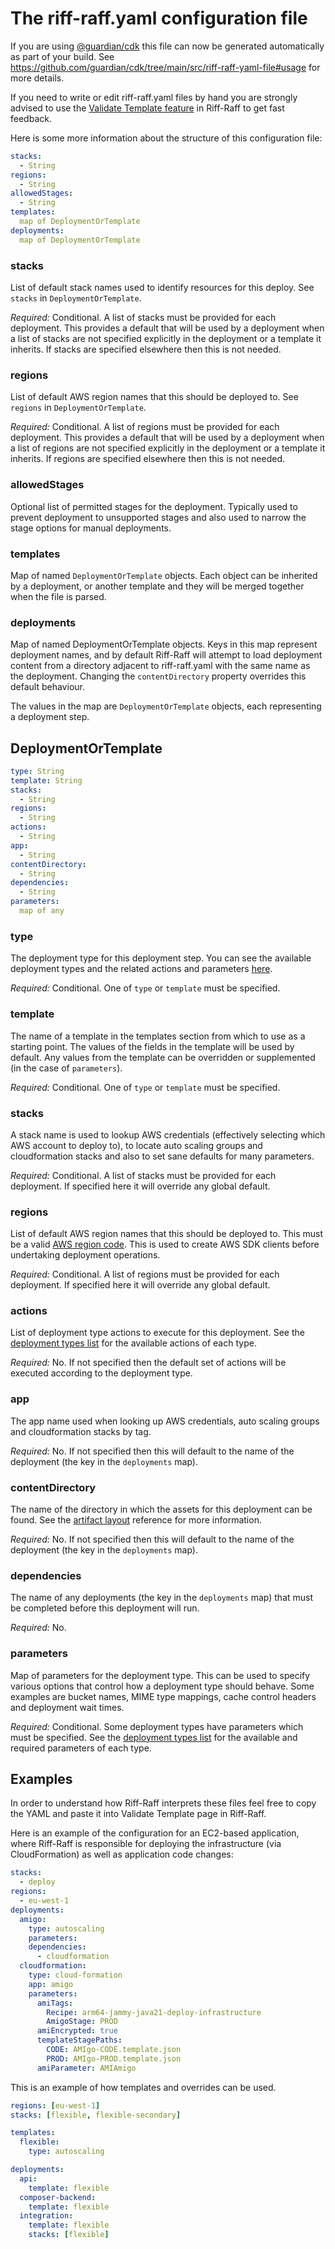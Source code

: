 The riff-raff.yaml configuration file
=====================================

If you are using [@guardian/cdk](https://github.com/guardian/cdk) this file can now be generated automatically as
part of your build. See https://github.com/guardian/cdk/tree/main/src/riff-raff-yaml-file#usage for more details.

If you need to write or edit riff-raff.yaml files by hand you are strongly advised to use the
[Validate Template feature](/configuration/validation) in Riff-Raff to get fast feedback.

Here is some more information about the structure of this configuration file:

```yaml
stacks:
  - String
regions:
  - String
allowedStages:
  - String
templates:
  map of DeploymentOrTemplate
deployments:
  map of DeploymentOrTemplate
```

### stacks

List of default stack names used to identify resources for this deploy. See `stacks` in `DeploymentOrTemplate`.

_Required:_ Conditional. A list of stacks must be provided for each deployment. This provides a default that will be
used by a deployment when a list of stacks are not specified explicitly in the deployment or a template it inherits. If
stacks are specified elsewhere then this is not needed.

### regions

List of default AWS region names that this should be deployed to. See `regions` in `DeploymentOrTemplate`.

_Required:_ Conditional. A list of regions must be provided for each deployment. This provides a default that will be
used by a deployment when a list of regions are not specified explicitly in the deployment or a template it inherits. If
regions are specified elsewhere then this is not needed.

### allowedStages

Optional list of permitted stages for the deployment. Typically used to prevent
deployment to unsupported stages and also used to narrow the stage options for
manual deployments.

### templates

Map of named `DeploymentOrTemplate` objects. Each object can be inherited by a deployment, or another template and they
will be merged together when the file is parsed.

### deployments

Map of named DeploymentOrTemplate objects. Keys in this map represent deployment names, and by default Riff-Raff will
attempt to load deployment content from a directory adjacent to riff-raff.yaml with the same name as the deployment.
Changing the `contentDirectory` property overrides this default behaviour.

The values in the map are  `DeploymentOrTemplate` objects, each representing a deployment step.

DeploymentOrTemplate
--------------------
```yaml
type: String
template: String
stacks:
  - String
regions:
  - String
actions:
  - String
app:
  - String
contentDirectory:
  - String
dependencies:
  - String
parameters:
  map of any
```

### type

The deployment type for this deployment step. You can see the available deployment types and the related actions and
parameters [here](../magenta-lib/types.md).

_Required:_ Conditional. One of `type` or `template` must be specified.

### template

The name of a template in the templates section from which to use as a starting point. The values of the fields in the
template will be used by default. Any values from the template can be overridden or supplemented (in the case of
`parameters`).

_Required:_ Conditional. One of `type` or `template` must be specified.

### stacks

A stack name is used to lookup AWS credentials (effectively selecting which AWS account to deploy to), to locate
auto scaling groups and cloudformation stacks and also to set sane defaults for many parameters.

_Required:_ Conditional. A list of stacks must be provided for each deployment. If specified here it will override any
global default.

### regions

List of default AWS region names that this should be deployed to. This must be a valid [AWS region code](http://docs.aws.amazon.com/AWSEC2/latest/UserGuide/using-regions-availability-zones.html?shortFooter=true#concepts-available-regions).
This is used to create AWS SDK clients before undertaking deployment operations.

_Required:_ Conditional. A list of regions must be provided for each deployment. If specified here it will override any
global default.

### actions

List of deployment type actions to execute for this deployment. See the [deployment types list](../magenta-lib/types.md)
for the available actions of each type.

_Required:_ No. If not specified then the default set of actions will be executed according to the deployment type.

### app

The app name used when looking up AWS credentials, auto scaling groups and cloudformation stacks by tag.

_Required:_ No. If not specified then this will default to the name of the deployment (the key in the `deployments` map).

### contentDirectory

The name of the directory in which the assets for this deployment can be found. See the
[artifact layout](s3-artifact-layout.md) reference for more information.

_Required:_ No. If not specified then this will default to the name of the deployment (the key in the `deployments` map).

### dependencies

The name of any deployments (the key in the `deployments` map) that must be completed before this deployment will run.

_Required:_ No.

### parameters

Map of parameters for the deployment type. This can be used to specify various options that control how a deployment
type should behave. Some examples are bucket names, MIME type mappings, cache control headers and deployment wait times.

_Required:_ Conditional. Some deployment types have parameters which must be specified. See the
[deployment types list](../magenta-lib/types.md) for the available and required parameters of each type.

Examples
--------

In order to understand how Riff-Raff interprets these files feel free to copy the YAML and paste it into Validate
Template page in Riff-Raff.

Here is an example of the configuration for an EC2-based application, where Riff-Raff is responsible for deploying
the infrastructure (via CloudFormation) as well as application code changes:

```yaml
stacks:
  - deploy
regions:
  - eu-west-1
deployments:
  amigo:
    type: autoscaling
    parameters:
    dependencies:
      - cloudformation
  cloudformation:
    type: cloud-formation
    app: amigo
    parameters:
      amiTags:
        Recipe: arm64-jammy-java21-deploy-infrastructure
        AmigoStage: PROD
      amiEncrypted: true
      templateStagePaths:
        CODE: AMIgo-CODE.template.json
        PROD: AMIgo-PROD.template.json
      amiParameter: AMIAmigo
```

This is an example of how templates and overrides can be used.

```yaml
regions: [eu-west-1]
stacks: [flexible, flexible-secondary]

templates:
  flexible:
    type: autoscaling

deployments:
  api:
    template: flexible
  composer-backend:
    template: flexible
  integration:
    template: flexible
    stacks: [flexible]
```
